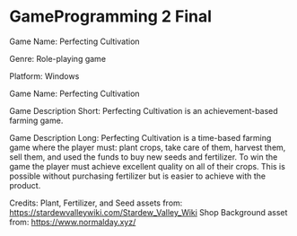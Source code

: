 # GameProgramming 2 Final

Game Name: Perfecting Cultivation

Genre: Role-playing game

Platform: Windows

Game Name: Perfecting Cultivation

Game Description Short: 
Perfecting Cultivation is an achievement-based farming game.

Game Description Long:
Perfecting Cultivation is a time-based farming game where the player must: plant crops, take care of them, harvest them, sell them, and used the funds to buy new seeds and fertilizer. To win the game the player must achieve excellent quality on all of their crops. This is possible without purchasing fertilizer but is easier to achieve with the product.

Credits: 
Plant, Fertilizer, and Seed assets from: https://stardewvalleywiki.com/Stardew_Valley_Wiki
Shop Background asset from: https://www.normalday.xyz/
